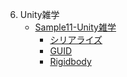 6. Unity雑学
   - [Sample11-Unity雑学](Sample11/sample11.md)
     + [シリアライズ](#シリアライズ)
     + [GUID](#guid)
     + [Rigidbody](#rigidbody)